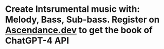 <h1>Create Intsrumental music with: Melody, Bass, Sub-bass. Register on<a href="https://ascendance.dev"> Ascendance.dev</a> to get the book of ChatGPT-4 API</h1>
